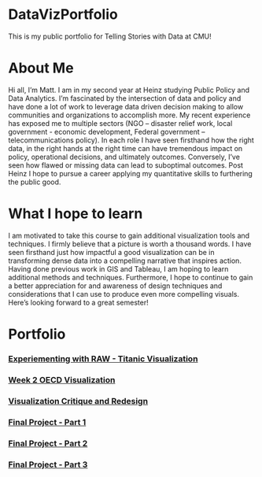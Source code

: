 # DataVizPortfolio
This is my public portfolio for Telling Stories with Data at CMU!

# About Me
Hi all, I’m Matt.  I am in my second year at Heinz studying Public Policy and Data Analytics.  I’m fascinated by the intersection of data and policy and have done a lot of work to leverage data driven decision making to allow communities and organizations to accomplish more.  My recent experience has exposed me to multiple sectors (NGO – disaster relief work, local government - economic development, Federal government – telecommunications policy).  In each role I have seen firsthand how the right data, in the right hands at the right time can have tremendous impact on policy, operational decisions, and ultimately outcomes.  Conversely, I’ve seen how flawed or missing data can lead to suboptimal outcomes.  Post Heinz I hope to pursue a career applying my quantitative skills to furthering the public good.   

# What I hope to learn
I am motivated to take this course to gain additional visualization tools and techniques. I firmly believe that a picture is worth a thousand words.  I have seen firsthand just how impactful a good visualization can be in transforming dense data into a compelling narrative that inspires action.  Having done previous work in GIS and Tableau, I am hoping to learn additional methods and techniques.  Furthermore, I hope to continue to gain a better appreciation for and awareness of design techniques and considerations that I can use to produce even more compelling visuals.  Here’s looking forward to a great semester! 

# Portfolio

### [Experiementing with RAW - Titanic Visualization](https://mdtettelbach.github.io/DataVizPortfolio/titanic)

### [Week 2 OECD Visualization](/OECDVIZ_week2.md)

### [Visualization Critique and Redesign](https://mdtettelbach.github.io/DataVizPortfolio/Redesign)

### [Final Project - Part 1](/FinalProject.md)

### [Final Project - Part 2](/FinalProject2.md)

### [Final Project - Part 3](/FinalProject3.md)
